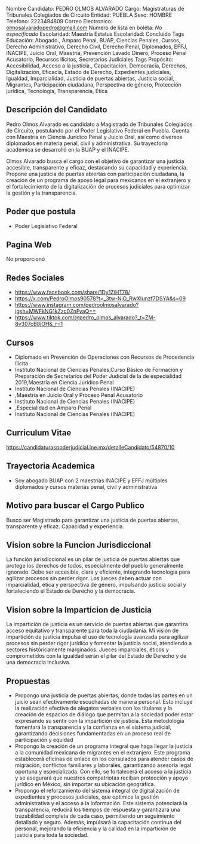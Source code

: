Nombre Candidato: PEDRO OLMOS ALVARADO
Cargo: Magistraturas de Tribunales Colegiados de Circuito
Entidad: PUEBLA
Sexo: HOMBRE
Telefono: 2223494809
Correo Electronico: olmosalvaradopedro@gmail.com
Numero de lista en boleta: *No especificado*
Escolaridad: Maestría
Estatus Escolaridad: Concluido
Tags Educación: Abogado., Amparo Penal, BUAP, Ciencias Penales, Cursos, Derecho Administrativo, Derecho Civil, Derecho Penal, Diplomados, EFFJ, INACIPE, Juicio Oral, Maestría, Prevención Lavado Dinero, Proceso Penal Acusatorio, Recursos Ilícitos, Secretarios Judiciales
Tags Propósito: Accesibilidad, Acceso a la justicia., Capacitación, Democracia, Derechos, Digitalización, Eficacia, Estado de Derecho, Expedientes judiciales, Igualdad, Imparcialidad, Justicia de puertas abiertas, Justicia social, Migrantes, Participación ciudadana, Perspectiva de género, Protección jurídica, Tecnología, Transparencia, Ética


## Descripción del Candidato 

Pedro Olmos Alvarado es candidato a Magistrado de Tribunales Colegiados de Circuito, postulando por el Poder Legislativo Federal en Puebla. Cuenta con Maestría en Ciencia Jurídico Penal y Juicio Oral, así como diversos diplomados en materia penal, civil y administrativa. Su trayectoria académica se desarrolló en la BUAP y el INACIPE. 

Olmos Alvarado busca el cargo con el objetivo de garantizar una justicia accesible, transparente y eficaz, destacando su capacidad y experiencia. Propone una justicia de puertas abiertas con participación ciudadana, la creación de un programa de apoyo legal para mexicanos en el extranjero y el fortalecimiento de la digitalización de procesos judiciales para optimizar la gestión y la transparencia.


## Poder que postula

- Poder Legislativo Federal


## Pagina Web

No proporcionó


## Redes Sociales

- https://www.facebook.com/share/1Dy1ZiHT78/
- https://x.com/PedroOlmos90578?t=_3tw-NjO_RwXIunzf7DSYA&s=09
- https://www.instagram.com/pedroolmosalvarado?igsh=MWFkNG1kZzc0ZnFvaQ==
- https://www.tiktok.com/@pedro_olmos_alvarado?_t=ZM-8v307cB8jOH&_r=1


## Cursos

- Diplomado en Prevención de Operaciones con Recursos de Procedencia Ilícita
- Instituto Nacional de Ciencias Penales,Curso Básico de Formación y Preparación de Secretarios del Poder Judicial de la  de especialidad 2019,Maestría en Ciencia Jurídico Penal
- Instituto Nacional de Ciencias Penales (INACIPE)
- ,Maestría en Juicio Oral y Proceso Penal Acusatorio
- Instituto Nacional de Ciencias Penales (INACIPE)
- ,Especialidad en Amparo Penal
- Instituto Nacional de Ciencias Penales (INACIPE)


## Curriculum Vitae

https://candidaturaspoderjudicial.ine.mx/detalleCandidato/54870/10


## Trayectoria Academica

- Soy abogado BUAP con 2 maestrías INACIPE y EFFJ múltiples diplomados y cursos materias penal, civil y administrativa


## Motivo para buscar el Cargo Publico

Busco ser Magistrado para garantizar una justicia de puertas abiertas, transparente y eficaz. Capacidad y experiencia.


## Vision sobre la Funcion Jurisdiccional

La función jurisdiccional es un pilar de justicia de puertas abiertas que protege los derechos de todos, especialmente del pueblo generalmente ignorado. Debe ser accesible, clara y eficiente, integrando tecnología para agilizar procesos sin perder rigor. Los jueces deben actuar con imparcialidad, ética y perspectiva de género, impulsando justicia social y fortaleciendo el Estado de Derecho y la democracia.


## Vision sobre la Imparticion de Justicia

La impartición de justicia es un servicio de puertas abiertas que garantiza acceso equitativo y transparente para toda la ciudadanía. Mi visión de impartición de justicia impulsa el uso de tecnología avanzada para agilizar procesos sin perder rigor jurídico y fomentar la justicia social, atendiendo a sectores históricamente marginados. Jueces imparciales, éticos y comprometidos con la igualdad serán el pilar del Estado de Derecho y de una democracia inclusiva.


## Propuestas

- Propongo una justicia de puertas abiertas, donde todas las partes en un juicio sean efectivamente escuchadas de manera personal. Esto incluye la realización efectiva de alegatos verbales con los titulares y la creación de espacios de diálogo que permitan a la sociedad poder estar expresando su sentir con la impartición de justicia. Esta metodología fomentará la transparencia y la confianza en el sistema judicial, garantizando decisiones fundamentadas en un proceso real de participación y equidad
- Propongo la creación de un programa integral que haga llegar la justicia a la comunidad mexicana de migrantes en el extranjero. Este programa establecerá oficinas de enlace en los consulados para atender casos de migración, conflictos familiares y laborales, garantizando asesoría legal oportuna y especializada. Con ello, se fortalecerá el acceso a la justicia y se asegurará que nuestros compatriotas reciban protección y apoyo jurídico en México, sin importar su ubicación geográfica.
- Propongo el reforzamiento del sistema integral de digitalización de expedientes y procesos judiciales, que optimice la gestión administrativa y el acceso a la información. Este sistema potenciará la transparencia, reducirá los tiempos de respuesta y garantizará una trazabilidad completa de cada caso, permitiendo un seguimiento detallado y seguro. Además, impulsará la capacitación continua del personal, mejorando la eficiencia y la calidad en la impartición de justicia para toda la sociedad.

